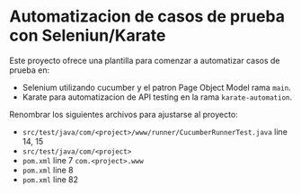 # Automatizacion de casos de prueba con Seleniun/Karate

Este proyecto ofrece una plantilla para comenzar a automatizar casos de prueba en:

- Selenium utilizando cucumber y el patron Page Object Model rama `main`.
- Karate para automatizacion de API testing en la rama `karate-automation`.

Renombrar los siguientes archivos para ajustarse al proyecto:

- `src/test/java/com/<project>/www/runner/CucumberRunnerTest.java` line 14, 15
- `src/test/java/com/<project>`
- `pom.xml` <groupId> line 7 `com.<project>.www`
- `pom.xml` <artifactId> line 8
- `pom.xml` <projectName> line 82
